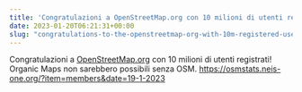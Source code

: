```yaml
---
title: 'Congratulazioni a OpenStreetMap.org con 10 milioni di utenti registrati'
date: 2023-01-20T06:21:31+00:00
slug: "congratulations-to-the-openstreetmap-org-with-10m-registered-users"
---
```


Congratulazioni a [OpenStreetMap.org](http://OpenStreetMap.org/) con 10 milioni di utenti registrati! Organic Maps non sarebbero possibili senza OSM. <https://osmstats.neis-one.org/?item=members&date=19-1-2023>